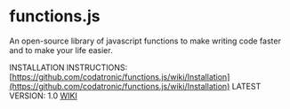 functions.js
============

An open-source library of javascript functions to make writing code faster and to make your life easier.

INSTALLATION INSTRUCTIONS: [https://github.com/codatronic/functions.js/wiki/Installation](https://github.com/codatronic/functions.js/wiki/Installation)
LATEST VERSION: 1.0
[WIKI](https://github.com/codatronic/functions.js/wiki)
